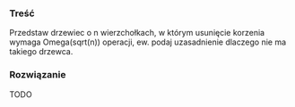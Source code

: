 ### Treść
Przedstaw drzewiec o n wierzchołkach, w którym usunięcie korzenia wymaga Omega(sqrt(n)) operacji, ew. podaj uzasadnienie dlaczego nie ma takiego drzewca. 

### Rozwiązanie 
TODO

